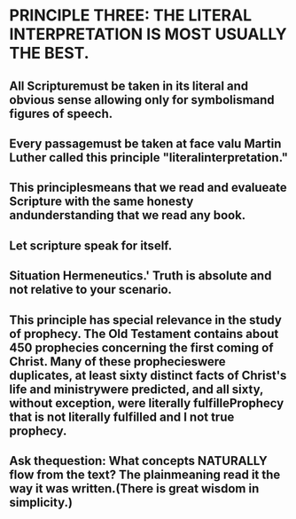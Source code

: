 # PRINCIPLE THREE: THE LITERAL INTERPRETATION IS MOST USUALLY THE BEST.

## All Scripturemust be taken in its literal and obvious sense allowing only for symbolismand figures of speech.

## Every passagemust be taken at face valu Martin Luther called this principle "literalinterpretation."

## This principlesmeans that we read and evalueate Scripture with the same honesty andunderstanding that we read any book.

## Let scripture speak for itself.

## Situation Hermeneutics.' Truth is absolute and not relative to your scenario.

## This principle has special relevance in the study of prophecy. The Old Testament contains about 450 prophecies concerning the first coming of Christ. Many of these prophecieswere duplicates, at least sixty distinct facts of Christ's life and ministrywere predicted, and all sixty, without exception, were literally fulfilleProphecy that is not literally fulfilled and I not true prophecy.

## Ask thequestion: What concepts NATURALLY flow from the text? The plainmeaning read it the way it was written.(There is great wisdom in simplicity.)

